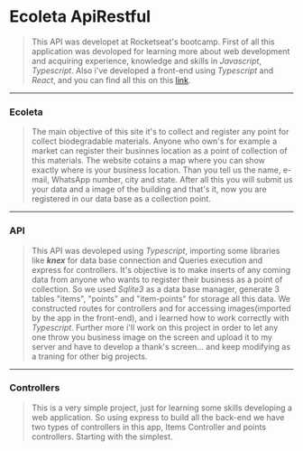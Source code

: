 # Ecoleta ApiRestful

>This API was developet at Rocketseat's bootcamp.
>First of all this application was devoloped for learning more about web development and acquiring experience, knowledge and skills in _Javascript_, _Typescript_. Also i've developed a front-end using _Typescript_ and _React_, and you can find all this on this [link](https://github.com/ghsroriz/ecoleta-React-Rocketseat).

---


### Ecoleta
>The main objective of this site it's to collect and register any point for collect biodegradable materials. Anyone who own's for example a market can register their businnes location as a point of collection of this materials. The website cotains a map where you can show exactly where is your business location. Than you tell us the name, e-mail, WhatsApp number, city and state. After all this  you will submit us your data and a image of the building and that's it, now you are registered in our data base as a collection point.  


---



### API

>This API was devoleped using _Typescript_, importing some libraries like **_knex_** for data base connection and Queries execution and express for controllers. It's objective is to make inserts of any coming data from anyone who wants to register their business as a point of collection. So we used _Sqlite3_ as a data base manager, generate 3 tables "items", "points" and "item-points" for storage all this data.
>We constructed routes for controllers and for accessing images(imported by the app in the front-end), and i learned how to work correctly with _Typescript_. 
>Further more i'll work on this project in order to let any one throw you business image on the screen and upload it to my server and have to develop a thank's screen... and keep modifying as a traning for other big projects.



---


### Controllers

>This is a very simple project, just for learning some skills developing a web application. So using express to build all the back-end we have two types of controllers in this app, Items Controller and points controllers. Starting with the simplest. 
